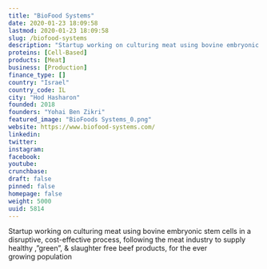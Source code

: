 ```yaml
---
title: "BioFood Systems"
date: 2020-01-23 18:09:58
lastmod: 2020-01-23 18:09:58
slug: /biofood-systems
description: "Startup working on culturing meat using bovine embryonic stem cells in a disruptive, cost-effective process, following the meat industry to supply healthy ,”green”, & slaughter free beef products, for the ever growing&nbsp;population"
proteins: [Cell-Based]
products: [Meat]
business: [Production]
finance_type: []
country: "Israel"
country_code: IL
city: "Hod Hasharon"
founded: 2018
founders: "Yohai Ben Zikri"
featured_image: "BioFoods Systems_0.png"
website: https://www.biofood-systems.com/
linkedin: 
twitter: 
instagram: 
facebook: 
youtube: 
crunchbase: 
draft: false
pinned: false
homepage: false
weight: 5000
uuid: 5814
---
```

Startup working on culturing meat using bovine embryonic stem cells in a disruptive, cost-effective process, following the meat industry to supply healthy ,”green”, & slaughter free beef products, for the ever growing&nbsp;population
